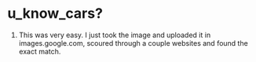 # u_know_cars?

1. This was very easy. I just took the image and uploaded it in images.google.com, scoured through a couple websites and found the exact match.